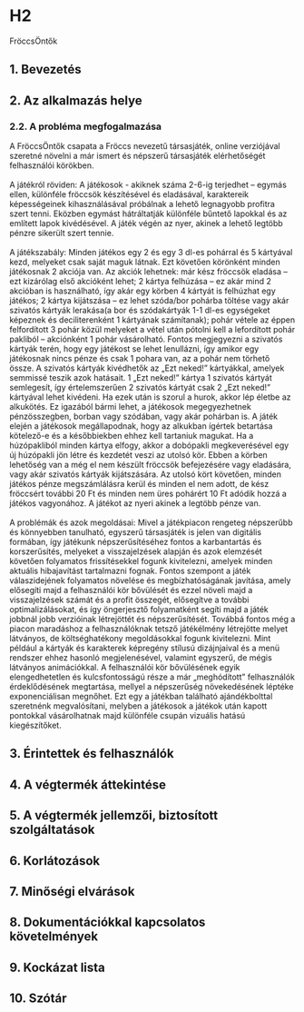 # H2
FröccsÖntők

## 1. Bevezetés

## 2. Az alkalmazás helye
### 2.2. A probléma megfogalmazása
A FröccsÖntők csapata a Fröccs nevezetű társasjáték, online verziójával szeretné növelni a már ismert és népszerű társasjáték elérhetőségét felhasználói körökben.<br /> <br />
A játékról röviden: A játékosok - akiknek száma 2-6-ig terjedhet – egymás ellen, különféle fröccsök készítésével és eladásával, karaktereik képességeinek kihasználásával próbálnak a lehető legnagyobb profitra szert tenni. Eközben egymást hátráltatják különféle bűntető lapokkal és az említett lapok kivédésével. A játék végén az nyer, akinek a lehető legtöbb pénzre sikerült szert tennie.<br /><br />
A játékszabály: Minden játékos egy 2 és egy 3 dl-es pohárral és 5 kártyával kezd, melyeket csak saját maguk látnak. Ezt követően körönként minden játékosnak 2 akciója van. Az akciók lehetnek: már kész fröccsök eladása – ezt kizárólag első akcióként lehet; 2 kártya felhúzása – ez akár mind 2 akcióban is használható, így akár egy körben 4 kártyát is felhúzhat egy játékos; 2 kártya kijátszása – ez lehet szóda/bor pohárba töltése vagy akár szivatós kártyák lerakása(a bor és szódakártyák 1-1 dl-es egységeket képeznek és deciliterenként 1 kártyának számítanak); pohár vétele az éppen felfordított 3 pohár közül melyeket a vétel után pótolni kell a lefordított pohár pakliból – akciónként 1 pohár vásárolható. Fontos megjegyezni a szivatós kártyák terén, hogy egy játékost se lehet lenullázni, így amikor egy játékosnak nincs pénze és csak 1 pohara van, az a pohár nem törhető össze. A szivatós kártyák kivédhetők az „Ezt neked!” kártyákkal, amelyek semmissé teszik azok hatásait. 1 „Ezt neked!” kártya 1 szivatós kártyát semlegesít, így értelemszerűen 2 szivatós kártyát csak 2 „Ezt neked!” kártyával lehet kivédeni. Ha ezek után is szorul a hurok, akkor lép életbe az alkukötés. Ez igazából bármi lehet, a játékosok megegyezhetnek pénzösszegben, borban vagy szódában, vagy akár pohárban is. A játék elején a játékosok megállapodnak, hogy az alkukban ígértek betartása kötelező-e és a későbbiekben ehhez kell tartaniuk magukat. Ha a húzópakliból minden kártya elfogy, akkor a dobópakli megkeverésével egy új húzópakli jön létre és kezdetét veszi az utolsó kör. Ebben a körben lehetőség van a még el nem készült fröccsök befejezésére vagy eladására, vagy akár szivatós kártyák kijátszására. Az utolsó kört követően, minden játékos pénze megszámlálásra kerül és minden el nem adott, de kész fröccsért további 20 Ft és minden nem üres pohárért 10 Ft adódik hozzá a játékos vagyonához. A játékot az nyeri akinek a legtöbb pénze van.<br /><br />
A problémák és azok megoldásai: Mivel a játékpiacon rengeteg népszerűbb és könnyebben tanulható, egyszerű társasjáték is jelen van digitális formában, így játékunk népszerűsítéséhez fontos a karbantartás és korszerűsítés, melyeket a visszajelzések alapján és azok elemzését követően folyamatos frissítésekkel fogunk kivitelezni, amelyek minden aktuális hibajavítást tartalmazni fognak. Fontos szempont a játék válaszidejének folyamatos növelése és megbízhatóságának javítása, amely elősegíti majd a felhasználói kör bővülését és ezzel növeli majd a visszajelzések számát és a profit összegét, elősegítve a további optimalizálásokat, és így öngerjesztő folyamatként segíti majd a játék jobbnál jobb verzióinak létrejöttét és népszerűsítését. Továbbá fontos még a piacon maradáshoz a felhasználóknak tetsző játékélmény létrejötte melyet látványos, de költséghatékony megoldásokkal fogunk kivitelezni. Mint például a kártyák és karakterek képregény stílusú dizájnjaival és a menü rendszer ehhez hasonló megjelenésével, valamint egyszerű, de mégis látványos animációkkal. A felhasználói kör bővülésének egyik elengedhetetlen és kulcsfontosságú része a már „meghódított” felhasználók érdeklődésének megtartása, mellyel a népszerűség növekedésének léptéke exponenciálisan megnőhet. Ezt egy a játékban található ajándékbolttal szeretnénk megvalósítani, melyben a játékosok a játékok után kapott pontokkal vásárolhatnak majd különféle csupán vizuális hatású kiegészítőket.


## 3. Érintettek és felhasználók

## 4. A végtermék áttekintése

## 5. A végtermék jellemzői, biztosított szolgáltatások

## 6. Korlátozások

## 7. Minőségi elvárások

## 8. Dokumentációkkal kapcsolatos követelmények

## 9. Kockázat lista

## 10. Szótár
